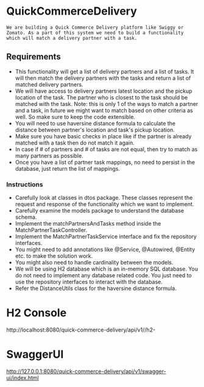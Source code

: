 # QuickCommerceDelivery
    We are building a Quick Commerce Delivery platform like Swiggy or Zomato. As a part of this system we need to build a functionality which will match a delivery partner with a task.
## Requirements
* This functionality will get a list of delivery partners and a list of tasks. It will then match the delivery partners with the tasks and return a list of matched delivery partners.
* We will have access to delivery partners latest location and the pickup location of the task. The partner who is closest to the task should be matched with the task.
    Note: this is only 1 of the ways to match a partner and a task, in future we might want to match based on other criteria as well. So make sure to keep the code extensible.
* You will need to use haversine distance formula to calculate the distance between partner's location and task's pickup location.
* Make sure you have basic checks in place like if the partner is already matched with a task then do not match it again.
* In case if # of partners and # of tasks are not equal, then try to match as many partners as possible.
* Once you have a list of partner task mappings, no need to persist in the database, just return the list of mappings.
### Instructions
* Carefully look at classes in dtos package. These classes represent the request and response of the functionality which we want to implement.
* Carefully examine the models package to understand the database schema.
* Implement the matchPartnersAndTasks method inside the MatchPartnerTaskController.
* Implement the MatchPartnerTaskService interface and fix the repository interfaces.
* You might need to add annotations like @Service, @Autowired, @Entity etc. to make the solution work.
* You might also need to handle cardinality between the models.
* We will be using H2 database which is an in-memory SQL database. You do not need to implement any database related code. You just need to use the repository interfaces to interact with the database.
* Refer the DistanceUtils class for the haversine distance formula.

# H2 Console
http://localhost:8080/quick-commerce-delivery/api/v1//h2-

# SwaggerUI 

http://127.0.0.1:8080/quick-commerce-delivery/api/v1/swagger-ui/index.html